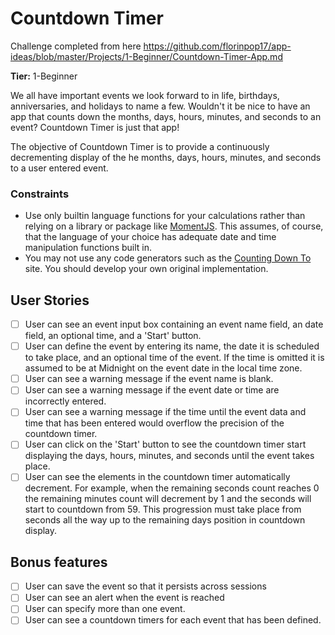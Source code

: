 # Countdown Timer

Challenge completed from here https://github.com/florinpop17/app-ideas/blob/master/Projects/1-Beginner/Countdown-Timer-App.md

**Tier:** 1-Beginner

We all have important events we look forward to in life, birthdays,
anniversaries, and holidays to name a few. Wouldn't it be nice to have an app
that counts down the months, days, hours, minutes, and seconds to an event?
Countdown Timer is just that app!

The objective of Countdown Timer is to provide a continuously decrementing
display of the he months, days, hours, minutes, and seconds to a user entered
event.

### Constraints

- Use only builtin language functions for your calculations rather than relying
  on a library or package like [MomentJS](https://momentjs.com/). This assumes,
  of course, that the language of your choice has adequate date and time
  manipulation functions built in.
- You may not use any code generators such as the
  [Counting Down To](https://countingdownto.com/) site. You should develop your
  own original implementation.

## User Stories

- [ ] User can see an event input box containing an event name field, an
      date field, an optional time, and a 'Start' button.
- [ ] User can define the event by entering its name, the date it is
      scheduled to take place, and an optional time of the event. If the time is
      omitted it is assumed to be at Midnight on the event date in the local time
      zone.
- [ ] User can see a warning message if the event name is blank.
- [ ] User can see a warning message if the event date or time are incorrectly
      entered.
- [ ] User can see a warning message if the time until the event data and time
      that has been entered would overflow the precision of the countdown timer.
- [ ] User can click on the 'Start' button to see the countdown timer start
      displaying the days, hours, minutes, and seconds until the event takes place.
- [ ] User can see the elements in the countdown timer automatically
      decrement. For example, when the remaining seconds count reaches 0 the remaining
      minutes count will decrement by 1 and the seconds will start to countdown from 59. This progression must take place from seconds all the way up to the remaining days position in countdown display.

## Bonus features

- [ ] User can save the event so that it persists across sessions
- [ ] User can see an alert when the event is reached
- [ ] User can specify more than one event.
- [ ] User can see a countdown timers for each event that has been defined.
